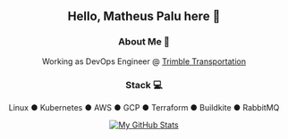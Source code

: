 
<div align="center">
<h2>Hello, Matheus Palu here 👋</h2>

<h3>About Me 💼</h3>
 
Working as DevOps Engineer @ [Trimble Transportation](https://www.trimble.com/Industries/Transportation/index.aspx) 

<h3>Stack 💻</h3>

Linux ● Kubernetes ● AWS ● GCP ● Terraform ● Buildkite ● RabbitMQ


[![My GitHub Stats](https://github-readme-stats.vercel.app/api?username=mpalu&show_icons=true)](https://github.com/mpalu)
</div>
